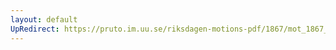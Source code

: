 ```yaml
---
layout: default
UpRedirect: https://pruto.im.uu.se/riksdagen-motions-pdf/1867/mot_1867__ak__89/mot_1867__ak__89-002.pdf
---
```

